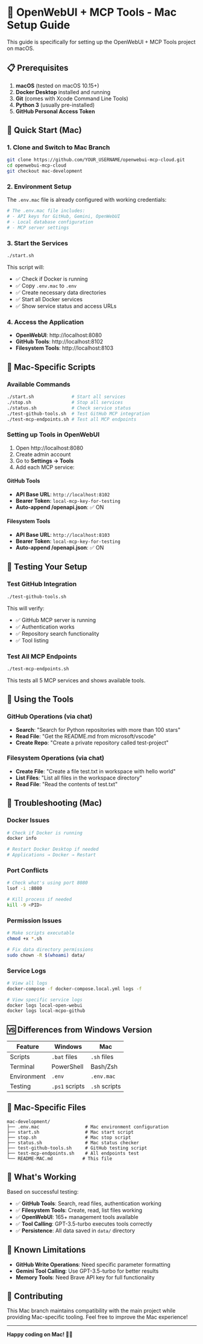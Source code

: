 # 🍎 OpenWebUI + MCP Tools - Mac Setup Guide

This guide is specifically for setting up the OpenWebUI + MCP Tools project on macOS.

## 📋 Prerequisites

1. **macOS** (tested on macOS 10.15+)
2. **Docker Desktop** installed and running
3. **Git** (comes with Xcode Command Line Tools)
4. **Python 3** (usually pre-installed)
5. **GitHub Personal Access Token**

## 🚀 Quick Start (Mac)

### 1. Clone and Switch to Mac Branch
```bash
git clone https://github.com/YOUR_USERNAME/openwebui-mcp-cloud.git
cd openwebui-mcp-cloud
git checkout mac-development
```

### 2. Environment Setup
The `.env.mac` file is already configured with working credentials:
```bash
# The .env.mac file includes:
# - API keys for GitHub, Gemini, OpenWebUI
# - Local database configuration
# - MCP server settings
```

### 3. Start the Services
```bash
./start.sh
```

This script will:
- ✅ Check if Docker is running
- ✅ Copy `.env.mac` to `.env`
- ✅ Create necessary data directories
- ✅ Start all Docker services
- ✅ Show service status and access URLs

### 4. Access the Application
- **OpenWebUI**: http://localhost:8080
- **GitHub Tools**: http://localhost:8102
- **Filesystem Tools**: http://localhost:8103

## 🔧 Mac-Specific Scripts

### Available Commands
```bash
./start.sh              # Start all services
./stop.sh               # Stop all services  
./status.sh             # Check service status
./test-github-tools.sh  # Test GitHub MCP integration
./test-mcp-endpoints.sh # Test all MCP endpoints
```

### Setting up Tools in OpenWebUI

1. Open http://localhost:8080
2. Create admin account
3. Go to **Settings → Tools**
4. Add each MCP service:

#### GitHub Tools
- **API Base URL**: `http://localhost:8102`
- **Bearer Token**: `local-mcp-key-for-testing`
- **Auto-append /openapi.json**: ✅ ON

#### Filesystem Tools  
- **API Base URL**: `http://localhost:8103`
- **Bearer Token**: `local-mcp-key-for-testing`
- **Auto-append /openapi.json**: ✅ ON

## 🧪 Testing Your Setup

### Test GitHub Integration
```bash
./test-github-tools.sh
```

This will verify:
- ✅ GitHub MCP server is running
- ✅ Authentication works
- ✅ Repository search functionality
- ✅ Tool listing

### Test All MCP Endpoints
```bash
./test-mcp-endpoints.sh
```

This tests all 5 MCP services and shows available tools.

## 🎯 Using the Tools

### GitHub Operations (via chat)
- **Search**: "Search for Python repositories with more than 100 stars"
- **Read File**: "Get the README.md from microsoft/vscode"
- **Create Repo**: "Create a private repository called test-project"

### Filesystem Operations (via chat)
- **Create File**: "Create a file test.txt in workspace with hello world"
- **List Files**: "List all files in the workspace directory"
- **Read File**: "Read the contents of test.txt"

## 🔧 Troubleshooting (Mac)

### Docker Issues
```bash
# Check if Docker is running
docker info

# Restart Docker Desktop if needed
# Applications → Docker → Restart
```

### Port Conflicts
```bash
# Check what's using port 8080
lsof -i :8080

# Kill process if needed
kill -9 <PID>
```

### Permission Issues
```bash
# Make scripts executable
chmod +x *.sh

# Fix data directory permissions
sudo chown -R $(whoami) data/
```

### Service Logs
```bash
# View all logs
docker-compose -f docker-compose.local.yml logs -f

# View specific service logs
docker logs local-open-webui
docker logs local-mcpo-github
```

## 🆚 Differences from Windows Version

| Feature | Windows | Mac |
|---------|---------|-----|
| Scripts | `.bat` files | `.sh` files |
| Terminal | PowerShell | Bash/Zsh |
| Environment | `.env` | `.env.mac` |
| Testing | `.ps1` scripts | `.sh` scripts |

## 📁 Mac-Specific Files

```
mac-development/
├── .env.mac                 # Mac environment configuration
├── start.sh                 # Mac start script
├── stop.sh                  # Mac stop script  
├── status.sh                # Mac status checker
├── test-github-tools.sh     # GitHub testing script
├── test-mcp-endpoints.sh    # All endpoints test
└── README-MAC.md           # This file
```

## 🎉 What's Working

Based on successful testing:
- ✅ **GitHub Tools**: Search, read files, authentication working
- ✅ **Filesystem Tools**: Create, read, list files working  
- ✅ **OpenWebUI**: 165+ management tools available
- ✅ **Tool Calling**: GPT-3.5-turbo executes tools correctly
- ✅ **Persistence**: All data saved in `data/` directory

## 🚧 Known Limitations

- **GitHub Write Operations**: Need specific parameter formatting
- **Gemini Tool Calling**: Use GPT-3.5-turbo for better results
- **Memory Tools**: Need Brave API key for full functionality

## 🤝 Contributing

This Mac branch maintains compatibility with the main project while providing Mac-specific tooling. Feel free to improve the Mac experience!

---

**Happy coding on Mac! 🍎✨** 